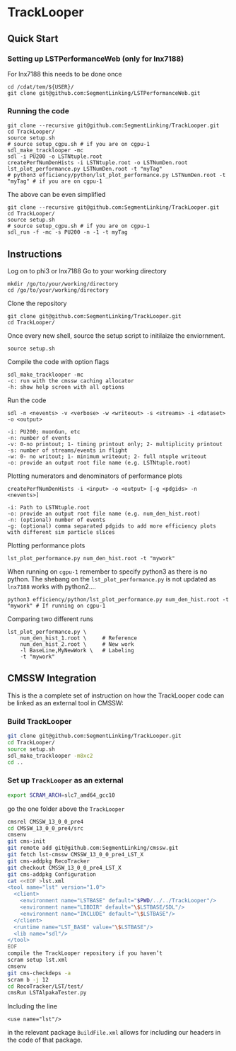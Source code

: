 # TrackLooper


## Quick Start


### Setting up LSTPerformanceWeb (only for lnx7188)

For lnx7188 this needs to be done once

    cd /cdat/tem/${USER}/
    git clone git@github.com:SegmentLinking/LSTPerformanceWeb.git

### Running the code

    git clone --recursive git@github.com:SegmentLinking/TrackLooper.git
    cd TrackLooper/
    source setup.sh
    # source setup_cgpu.sh # if you are on cgpu-1
    sdl_make_tracklooper -mc
    sdl -i PU200 -o LSTNtuple.root
    createPerfNumDenHists -i LSTNtuple.root -o LSTNumDen.root
    lst_plot_performance.py LSTNumDen.root -t "myTag"
    # python3 efficiency/python/lst_plot_performance.py LSTNumDen.root -t "myTag" # if you are on cgpu-1

The above can be even simplified

    git clone --recursive git@github.com:SegmentLinking/TrackLooper.git
    cd TrackLooper/
    source setup.sh
    # source setup_cgpu.sh # if you are on cgpu-1
    sdl_run -f -mc -s PU200 -n -1 -t myTag

## Instructions

Log on to phi3 or lnx7188
Go to your working directory

    mkdir /go/to/your/working/directory
    cd /go/to/your/working/directory
    
Clone the repository

    git clone git@github.com:SegmentLinking/TrackLooper.git
    cd TrackLooper/

Once every new shell, source the setup script to initilaize the enviornment.

    source setup.sh

Compile the code with option flags

    sdl_make_tracklooper -mc
    -c: run with the cmssw caching allocator
    -h: show help screen with all options

Run the code
 
    sdl -n <nevents> -v <verbose> -w <writeout> -s <streams> -i <dataset> -o <output>

    -i: PU200; muonGun, etc
    -n: number of events
    -v: 0-no printout; 1- timing printout only; 2- multiplicity printout
    -s: number of streams/events in flight
    -w: 0- no writout; 1- minimum writeout; 2- full ntuple writeout
    -o: provide an output root file name (e.g. LSTNtuple.root)
    
Plotting numerators and denominators of performance plots

    createPerfNumDenHists -i <input> -o <output> [-g <pdgids> -n <nevents>]

    -i: Path to LSTNtuple.root
    -o: provide an output root file name (e.g. num_den_hist.root)
    -n: (optional) number of events
    -g: (optional) comma separated pdgids to add more efficiency plots with different sim particle slices
    
Plotting performance plots

    lst_plot_performance.py num_den_hist.root -t "mywork"

When running on ```cgpu-1``` remember to specify python3 as there is no python.
The shebang on the ```lst_plot_performance.py``` is not updated as ```lnx7188``` works with python2....

    python3 efficiency/python/lst_plot_performance.py num_den_hist.root -t "mywork" # If running on cgpu-1
                                                                                                                                                           
Comparing two different runs

    lst_plot_performance.py \
        num_den_hist_1.root \     # Reference
        num_den_hist_2.root \     # New work
        -l BaseLine,MyNewWork \   # Labeling
        -t "mywork"

## CMSSW Integration
This is the a complete set of instruction on how the TrackLooper code
can be linked as an external tool in CMSSW:

### Build TrackLooper
```bash
git clone git@github.com:SegmentLinking/TrackLooper.git
cd TrackLooper/
source setup.sh
sdl_make_tracklooper -m8xc2
cd ..
```

### Set up `TrackLooper` as an external
```bash
export SCRAM_ARCH=slc7_amd64_gcc10
```
go the one folder above the `TrackLooper`
```bash
cmsrel CMSSW_13_0_0_pre4
cd CMSSW_13_0_0_pre4/src
cmsenv
git cms-init
git remote add git@github.com:SegmentLinking/cmssw.git
git fetch lst-cmssw CMSSW_13_0_0_pre4_LST_X
git cms-addpkg RecoTracker
git checkout CMSSW_13_0_0_pre4_LST_X
git cms-addpkg Configuration
cat <<EOF >lst.xml
<tool name="lst" version="1.0">
  <client>
    <environment name="LSTBASE" default="$PWD/../../TrackLooper"/>
    <environment name="LIBDIR" default="\$LSTBASE/SDL"/>
    <environment name="INCLUDE" default="\$LSTBASE"/>
  </client>
  <runtime name="LST_BASE" value="\$LSTBASE"/>
  <lib name="sdl"/>
</tool>
EOF
compile the TrackLooper repository if you haven’t
scram setup lst.xml
cmsenv
git cms-checkdeps -a
scram b -j 12
cd RecoTracker/LST/test/
cmsRun LSTAlpakaTester.py
```

Including the line
```
<use name="lst"/>
```
in the relevant package `BuildFile.xml` allows for
including our headers in the code of that package.
